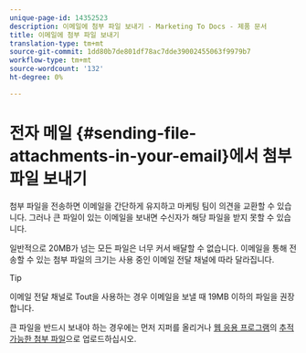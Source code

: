 ```yaml
---
unique-page-id: 14352523
description: 이메일에 첨부 파일 보내기 - Marketing To Docs - 제품 문서
title: 이메일에 첨부 파일 보내기
translation-type: tm+mt
source-git-commit: 1dd80b7de801df78ac7dde39002455063f9979b7
workflow-type: tm+mt
source-wordcount: '132'
ht-degree: 0%

---
```



# 전자 메일 {#sending-file-attachments-in-your-email}에서 첨부 파일 보내기

첨부 파일을 전송하면 이메일을 간단하게 유지하고 마케팅 팀이 의견을 교환할 수 있습니다. 그러나 큰 파일이 있는 이메일을 보내면 수신자가 해당 파일을 받지 못할 수 있습니다.

일반적으로 20MB가 넘는 모든 파일은 너무 커서 배달할 수 없습니다. 이메일을 통해 전송할 수 있는 첨부 파일의 크기는 사용 중인 이메일 전달 채널에 따라 달라집니다.

>[!TIP]
>
>이메일 전달 채널로 Tout을 사용하는 경우 이메일을 보낼 때 19MB 이하의 파일을 권장합니다.

큰 파일을 반드시 보내야 하는 경우에는 먼저 지퍼를 올리거나 [웹 응용 프로그램](https://toutapp.com/login)의 [추적 가능한 첨부 파일](/help/marketo/product-docs/marketo-sales-connect/email/common-tracking-questions/how-to-track-your-email-attachments.md)으로 업로드하십시오.
